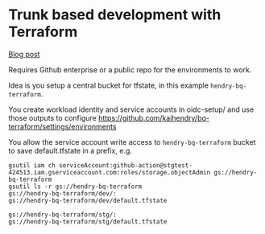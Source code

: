 # Trunk based development with Terraform

[Blog post](https://dabase.com/blog/2024/github-action-trunk/)

Requires Github enterprise or a public repo for the environments to work.

Idea is you setup a central bucket for tfstate, in this example `hendry-bq-terraform`.

You create workload identity and service accounts in oidc-setup/ and use those outputs to configure https://github.com/kaihendry/bq-terraform/settings/environments

You allow the service account write access to `hendry-bq-terraform` bucket to save default.tfstate in a prefix, e.g.

    gsutil iam ch serviceAccount:github-action@stgtest-424513.iam.gserviceaccount.com:roles/storage.objectAdmin gs://hendry-bq-terraform
    gsutil ls -r gs://hendry-bq-terraform
    gs://hendry-bq-terraform/dev/:
    gs://hendry-bq-terraform/dev/default.tfstate

    gs://hendry-bq-terraform/stg/:
    gs://hendry-bq-terraform/stg/default.tfstate

